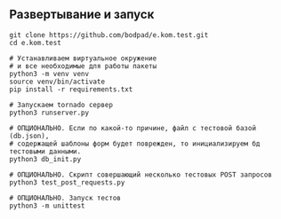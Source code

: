 ## Развертывание и запуск
    git clone https://github.com/bodpad/e.kom.test.git
    cd e.kom.test
    
    # Устанавливаем виртуальное окружение
    # и все необходимые для работы пакеты
    python3 -m venv venv
    source venv/bin/activate
    pip install -r requirements.txt
    
    # Запускаем tornado сервер
    python3 runserver.py
    
    # ОПЦИОНАЛЬНО. Если по какой-то причине, файл с тестовой базой (db.json), 
    # содержащей шаблоны форм будет поврежден, то инициализируем бд тестовыми данными.
    python3 db_init.py
    
    # ОПЦИОНАЛЬНО. Скрипт совершающий несколько тестовых POST запросов
    python3 test_post_requests.py
    
    # ОПЦИОНАЛЬНО. Запуск тестов
    python3 -m unittest
